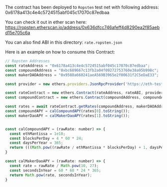 The contract has been deployed to `Ropsten` test net with following address:
0x6178a413c4e4c5724515abf045c17070c87edbaa

You can check it out in ether scan here:
https://ropsten.etherscan.io/address/0x636dfcc746afeff4d8290ea2f85aebd15e705c6a

You can also find ABI in this directory: `rate.ropsten.json`

Here is an example on how to consume this Contract:
```javascript
// Ropsten Addresses
const rateAddress = "0x6178a413c4e4c5724515abf045c17070c87edbaa";
const compoundAddress = "0xbc689667c13fb2a04f09272753760e38a95b998c";
const makerDAOAddress = "0x9588a660241aeA569B3965e2f00631f2C5eDaE33";

const provider = new ethers.providers.JsonRpcProvider('https://eth-testnet.coincircle.com');

const rateContract = new ethers.Contract(rateAddress, rateABI, provider);
const compoundContract = new ethers.Contract(compoundAddress, compoundABI, provider);

const rates = await rateContract.getRates(compoundAddress, makerDAOAddress);
const compoundAPY = calCompoundAPY(rates[0].toString());
const makerDaoAPY = calMakerDaoAPY(rates[1].toString());


const calCompoundAPY = (rawRate: number) => {
  const ethMantissa = 1e18;
  const blocksPerDay = 4 * 60 * 24;
  const daysPerYear = 365;
  return (((Math.pow((rawRate / ethMantissa * blocksPerDay) + 1, daysPerYear))) - 1) * 100;
}

const calMakerDaoAPY = (rawRate: number) => {
  const rate = rawRate / Math.pow(10, 27);
  const secondsInYear = 60 * 60 * 24 * 365;
  return Math.pow(rate, secondsInYear);
}
```
